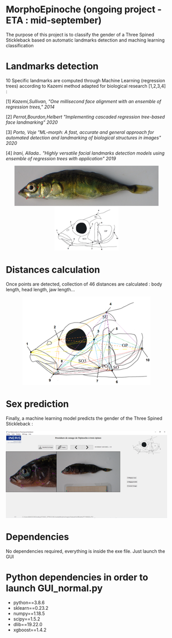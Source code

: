 # MorphoEpinoche (ongoing project - ETA : mid-september)

The purpose of this project is to classify the gender of a Three Spined Stickleback based on automatic landmarks detection and maching learning classification

# Landmarks detection #

10 Specific landmarks are computed through Machine Learning (regression trees) according to Kazemi method adapted for biological research [1,2,3,4] :
 
[1] *Kazemi,Sullivan, "One millisecond face alignment with an ensemble of regression trees," 2014*  

[2] *Perrot,Bourdon,Helbert "Implementing cascaded regression tree-based face landmarking" 2020*  

[3] *Porto, Voje "ML-morph: A fast, accurate and general approach for automated detection and landmarking of biological structures in images" 2020* 

[4] *Irani, Allada.. "Highly versatile facial landmarks detection models using ensemble of regression trees with application" 2019*  

<p align="center">
  <img src="https://github.com/RalphMasson/MorphoEpinoche/blob/master/images/illustration.jpg" width="450" />
  <img src="https://github.com/RalphMasson/MorphoEpinoche/blob/master/images/schema3.png" width="200" /> 
</p>

   
# Distances calculation #

Once points are detected, collection of 46 distances are calculated : body length, head length, jaw length...

<p align="center">
  <img src="https://github.com/RalphMasson/MorphoEpinoche/blob/master/images/schema4.png" width="400" />
</p>

# Sex prediction #

Finally, a machine learning model predicts the gender of the Three Spined Stickleback :  
<p align="center">
  <img src="https://github.com/RalphMasson/MorphoEpinoche/blob/master/images/gui2.png" width="800" />
</p>

# Dependencies #

No dependencies required, everything is inside the exe file. Just launch the GUI 

# Python dependencies in order to launch GUI_normal.py #

- python==3.8.6 
- sklearn==0.23.2 
- numpy==1.18.5 
- scipy==1.5.2
- dlib==19.22.0
- xgboost==1.4.2 
